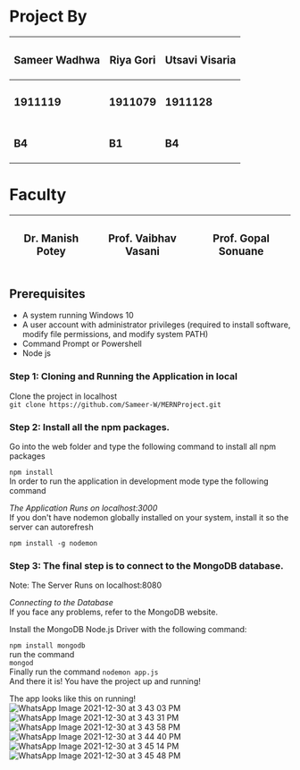 
<h1>Project By</h1>

| <h3>Sameer Wadhwa</h3> | <h3>Riya Gori</h3>     | <h3>Utsavi Visaria</h3> |
| --------------------   | ---------------------- | ----------------------  |
| <h3>1911119 </h3>      | <h3>1911079</h3>       | <h3>1911128</h3>        |
| <h3>B4</h3>            | <h3>B1</h3>            | <h3>B4</h3>             |

<h1>Faculty</h1>

| <h3>Dr. Manish Potey</h3> | <h3>Prof. Vaibhav Vasani</h3> | <h3>Prof. Gopal Sonuane</h3> |
| ------------------------- | ----------------------------- | -----------------------------|

## Prerequisites

  -   A system running Windows 10
  -   A user account with administrator privileges (required to install software, modify file permissions, and modify system PATH)
  -   Command Prompt or Powershell
  -   Node js


### Step 1: Cloning and Running the Application in local<br/>
Clone the project in localhost<br/>
`git clone https://github.com/Sameer-W/MERNProject.git` <br/>
### Step 2: Install all the npm packages.
Go into the web folder and type the following command to install all npm packages<br/>

`npm install`<br/>
In order to run the application in development mode type the following command<br/>

*The Application Runs on localhost:3000<br/>*
If you don't have nodemon globally installed on your system, install it so the server can autorefresh<br/>

`npm install -g nodemon`<br/>
 ### Step 3: The final step is to connect to the MongoDB database.<br/>

Note: The Server Runs on localhost:8080<br/>

*Connecting to the Database*<br/>
If you face any problems, refer to the MongoDB website.<br/>

Install the MongoDB Node.js Driver with the following command:<br/>

`npm install mongodb` <br/>
run the command</br>
`mongod`<br/>
Finally run the command
`nodemon app.js`<br/>
And there it is! You have the project up and running!

The app looks like this on running!
![WhatsApp Image 2021-12-30 at 3 43 03 PM](https://user-images.githubusercontent.com/66380988/147742677-6f381585-68ac-4774-91be-fde068ab7b7c.jpeg)
![WhatsApp Image 2021-12-30 at 3 43 31 PM](https://user-images.githubusercontent.com/66380988/147742706-d511a5bf-f418-4ccc-bef9-8b5a19e9a2d2.jpeg)
![WhatsApp Image 2021-12-30 at 3 43 58 PM](https://user-images.githubusercontent.com/66380988/147742729-225535cd-c8ae-4809-913f-a9a8333aa9ea.jpeg)
![WhatsApp Image 2021-12-30 at 3 44 40 PM](https://user-images.githubusercontent.com/66380988/147742759-3bdc895a-9d7a-4a4c-85b2-15b64bdc6636.jpeg)
![WhatsApp Image 2021-12-30 at 3 45 14 PM](https://user-images.githubusercontent.com/66380988/147742792-99d5dba1-bbcf-45db-96ae-59ce3e859aa0.jpeg)
![WhatsApp Image 2021-12-30 at 3 45 48 PM](https://user-images.githubusercontent.com/66380988/147742816-49cff4e1-da45-4fba-9f06-03588e65f064.jpeg)







